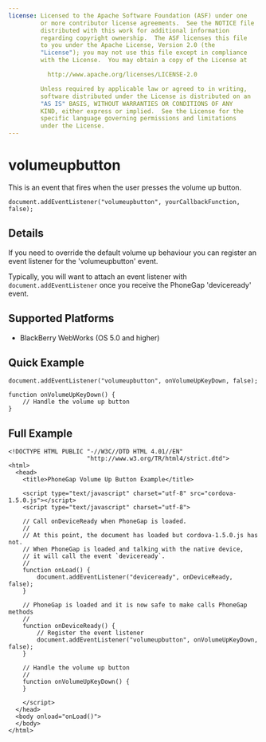 ```yaml
---
license: Licensed to the Apache Software Foundation (ASF) under one
         or more contributor license agreements.  See the NOTICE file
         distributed with this work for additional information
         regarding copyright ownership.  The ASF licenses this file
         to you under the Apache License, Version 2.0 (the
         "License"); you may not use this file except in compliance
         with the License.  You may obtain a copy of the License at

           http://www.apache.org/licenses/LICENSE-2.0

         Unless required by applicable law or agreed to in writing,
         software distributed under the License is distributed on an
         "AS IS" BASIS, WITHOUT WARRANTIES OR CONDITIONS OF ANY
         KIND, either express or implied.  See the License for the
         specific language governing permissions and limitations
         under the License.
---
```


volumeupbutton
===========

This is an event that fires when the user presses the volume up button.

    document.addEventListener("volumeupbutton", yourCallbackFunction, false);

Details
-------

If you need to override the default volume up behaviour you can register an event listener for the 'volumeupbutton' event.

Typically, you will want to attach an event listener with `document.addEventListener` once you receive the PhoneGap 'deviceready' event.

Supported Platforms
-------------------

- BlackBerry WebWorks (OS 5.0 and higher)

Quick Example
-------------

    document.addEventListener("volumeupbutton", onVolumeUpKeyDown, false);

    function onVolumeUpKeyDown() {
        // Handle the volume up button
    }

Full Example
------------

    <!DOCTYPE HTML PUBLIC "-//W3C//DTD HTML 4.01//EN"
                          "http://www.w3.org/TR/html4/strict.dtd">
    <html>
      <head>
        <title>PhoneGap Volume Up Button Example</title>

        <script type="text/javascript" charset="utf-8" src="cordova-1.5.0.js"></script>
        <script type="text/javascript" charset="utf-8">

        // Call onDeviceReady when PhoneGap is loaded.
        //
        // At this point, the document has loaded but cordova-1.5.0.js has not.
        // When PhoneGap is loaded and talking with the native device,
        // it will call the event `deviceready`.
        //
        function onLoad() {
            document.addEventListener("deviceready", onDeviceReady, false);
        }

        // PhoneGap is loaded and it is now safe to make calls PhoneGap methods
        //
        function onDeviceReady() {
            // Register the event listener
            document.addEventListener("volumeupbutton", onVolumeUpKeyDown, false);
        }

        // Handle the volume up button
        //
        function onVolumeUpKeyDown() {
        }

        </script>
      </head>
      <body onload="onLoad()">
      </body>
    </html>
